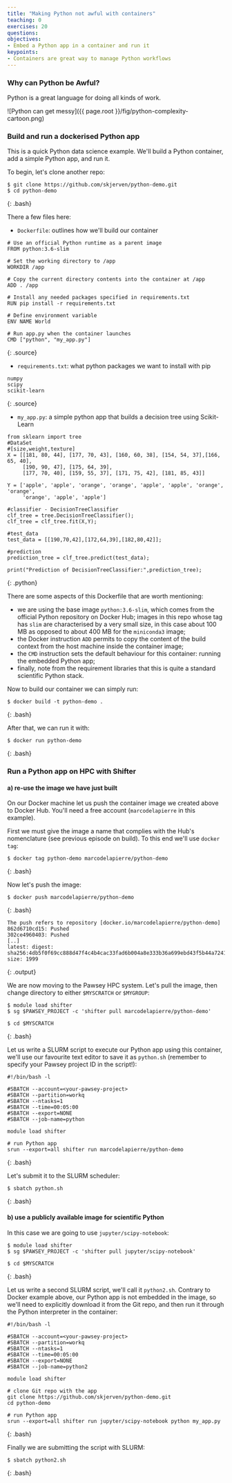 ```yaml
---
title: "Making Python not awful with containers"
teaching: 0
exercises: 20
questions:
objectives:
- Embed a Python app in a container and run it
keypoints:
- Containers are great way to manage Python workflows
---
```


### Why can Python be Awful? ###

Python is a great language for doing all kinds of work.

![Python can get messy]({{ page.root }}/fig/python-complexity-cartoon.png)


### Build and run a dockerised Python app ###

This is a quick Python data science example.  We'll build a Python container, add a simple Python app, and run it.

To begin, let's clone another repo:

```
$ git clone https://github.com/skjerven/python-demo.git
$ cd python-demo
```
{: .bash}

There a few files here:

* `Dockerfile`: outlines how we'll build our container

```
# Use an official Python runtime as a parent image
FROM python:3.6-slim

# Set the working directory to /app
WORKDIR /app

# Copy the current directory contents into the container at /app
ADD . /app

# Install any needed packages specified in requirements.txt
RUN pip install -r requirements.txt

# Define environment variable
ENV NAME World

# Run app.py when the container launches
CMD ["python", "my_app.py"]
```
{: .source}

* `requirements.txt`: what python packages we want to install with pip

```
numpy
scipy
scikit-learn
```
{: .source}

* `my_app.py`: a simple python app that builds a decision tree using Scikit-Learn

```
from sklearn import tree
#DataSet
#[size,weight,texture]
X = [[181, 80, 44], [177, 70, 43], [160, 60, 38], [154, 54, 37],[166, 65, 40],
     [190, 90, 47], [175, 64, 39],
     [177, 70, 40], [159, 55, 37], [171, 75, 42], [181, 85, 43]]

Y = ['apple', 'apple', 'orange', 'orange', 'apple', 'apple', 'orange', 'orange',
     'orange', 'apple', 'apple']

#classifier - DecisionTreeClassifier
clf_tree = tree.DecisionTreeClassifier();
clf_tree = clf_tree.fit(X,Y);

#test_data
test_data = [[190,70,42],[172,64,39],[182,80,42]];

#prediction
prediction_tree = clf_tree.predict(test_data);

print("Prediction of DecisionTreeClassifier:",prediction_tree);
```
{: .python}

There are some aspects of this Dockerfile that are worth mentioning:

* we are using the base image `python:3.6-slim`, which comes from the official Python repository on Docker Hub; images in this repo whose tag has `slim` are characterised by a very small size, in this case about 100 MB as opposed to about 400 MB for the `miniconda3` image;
* the Docker instruction `ADD` permits to copy the content of the build context from the host machine inside the container image;
* the `CMD` instruction sets the default behaviour for this container: running the embedded Python app;
* finally, note from the requirement libraries that this is quite a standard scientific Python stack.

Now to build our container we can simply run:

```
$ docker build -t python-demo .
```
{: .bash}

After that, we can run it with:

```
$ docker run python-demo
```
{: .bash}


### Run a Python app on HPC with Shifter ###

#### a) re-use the image we have just built ####

On our Docker machine let us push the container image we created above to Docker Hub. You'll need a free account (`marcodelapierre` in this example).

First we must give the image a name that complies with the Hub's nomenclature (see previous episode on build). To this end we'll use `docker tag`:

```
$ docker tag python-demo marcodelapierre/python-demo
```
{: .bash}

Now let's push the image:

```
$ docker push marcodelapierre/python-demo
```
{: .bash}

```
The push refers to repository [docker.io/marcodelapierre/python-demo]
862d6710cd15: Pushed 
302ce4960403: Pushed 
[..]
latest: digest: sha256:4db5f0f69cc888d47f4c4b4cac33fad6b004a8e333b36a699ebd43f5b44a7241 size: 1999
```
{: .output}

We are now moving to the Pawsey HPC system. Let's pull the image, then change directory to either `$MYSCRATCH` or `$MYGROUP`:

```
$ module load shifter
$ sg $PAWSEY_PROJECT -c 'shifter pull marcodelapierre/python-demo'

$ cd $MYSCRATCH
```
{: .bash}

Let us write a SLURM script to execute our Python app using this container, we'll use our favourite text editor to save it as `python.sh` (remember to specify your Pawsey project ID in the script!): 

```
#!/bin/bash -l

#SBATCH --account=<your-pawsey-project>
#SBATCH --partition=workq
#SBATCH --ntasks=1
#SBATCH --time=00:05:00
#SBATCH --export=NONE
#SBATCH --job-name=python

module load shifter

# run Python app
srun --export=all shifter run marcodelapierre/python-demo
```
{: .bash}

Let's submit it to the SLURM scheduler:

```
$ sbatch python.sh
```
{: .bash}

#### b) use a publicly available image for scientific Python ####

In this case we are going to use `jupyter/scipy-notebook`:

```
$ module load shifter
$ sg $PAWSEY_PROJECT -c 'shifter pull jupyter/scipy-notebook'

$ cd $MYSCRATCH
```
{: .bash}

Let us write a second SLURM script, we'll call it `python2.sh`. Contrary to Docker example above, our Python app is not embedded in the image, so we'll need to explicitly download it from the Git repo, and then run it through the Python interpreter in the container:

```
#!/bin/bash -l

#SBATCH --account=<your-pawsey-project>
#SBATCH --partition=workq
#SBATCH --ntasks=1
#SBATCH --time=00:05:00
#SBATCH --export=NONE
#SBATCH --job-name=python2

module load shifter

# clone Git repo with the app
git clone https://github.com/skjerven/python-demo.git
cd python-demo

# run Python app
srun --export=all shifter run jupyter/scipy-notebook python my_app.py
```
{: .bash}

Finally we are submitting the script with SLURM:

```
$ sbatch python2.sh
```
{: .bash}

